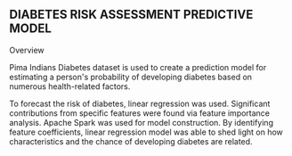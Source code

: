 DIABETES RISK ASSESSMENT PREDICTIVE MODEL
-
Overview

Pima Indians Diabetes dataset is used to create a prediction model for estimating a person's probability of developing diabetes based on numerous health-related factors.

To forecast the risk of diabetes, linear regression was used.
Significant contributions from specific features were found via feature importance analysis.
Apache Spark was used for model construction.
By identifying feature coefficients, linear regression model was able to shed light on how characteristics and the chance of developing diabetes are related.




